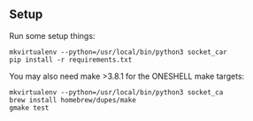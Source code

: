 ## Setup

Run some setup things:

```
mkvirtualenv --python=/usr/local/bin/python3 socket_car
pip install -r requirements.txt
```

You may also need make >3.8.1 for the ONESHELL make targets:

```
mkvirtualenv --python=/usr/local/bin/python3 socket_ca
brew install homebrew/dupes/make
gmake test

```
